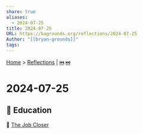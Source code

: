 ```yaml
---
share: true
aliases:
  - 2024-07-25
title: 2024-07-25
URL: https://bagrounds.org/reflections/2024-07-25
Author: "[[bryan-grounds]]"
tags: 
---
```

[Home](../index.md) > [Reflections](./index.md) | [⏮️](./2024-07-24.md) [⏭️](./2024-07-27.md)  
# 2024-07-25  
## 🧠 Education  
💼 [The Job Closer](../books/the-job-closer.md)  
